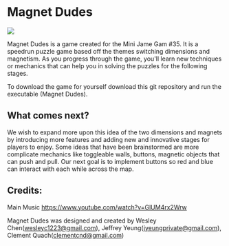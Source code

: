# Magnet Dudes

![](logo.png)


Magnet Dudes is a game created for the Mini Jame Gam #35. It is a speedrun puzzle game based off the themes switching dimensions and magnetism. As you progress through the game, you'll learn new techniques or mechanics that can help you in solving the puzzles for the following stages.

To download the game for yourself download this git repository and run the executable (Magnet Dudes).

## What comes next?

We wish to expand more upon this idea of the two dimensions and magnets by introducing more features and adding new and innovative stages for players to enjoy. Some ideas that have been brainstormed are more complicate mechanics like toggleable walls, buttons, magnetic objects that can push and pull. Our next goal is to implement buttons so red and blue can interact with each while across the map.




## Credits:

Main Music https://www.youtube.com/watch?v=GlUM4rx2Wrw 


Magnet Dudes was designed and created by Wesley Chen(wesleyc1223@gmail.com), Jeffrey Yeung(jyeungprivate@gmail.com), Clement Quach(clementcnd@gmail.com)
